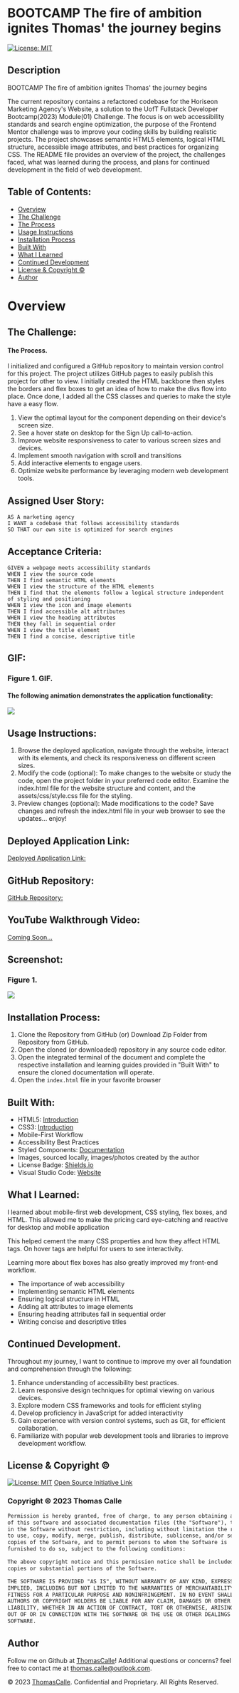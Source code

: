 # BOOTCAMP The fire of ambition ignites Thomas' the journey begins

[![License: MIT](https://img.shields.io/badge/License-MIT-yellow.svg)](https://opensource.org/licenses/MIT)

## Description

BOOTCAMP The fire of ambition ignites Thomas' the journey begins

The current repository contains a refactored codebase for the Horiseon Marketing Agency's Website, a solution to the UofT Fullstack Developer Bootcamp(2023) Module(01) Challenge. The focus is on web accessibility standards and search engine optimization, the purpose of the Frontend Mentor challenge was to improve your coding skills by building realistic projects. The project showcases semantic HTML5 elements, logical HTML structure, accessible image attributes, and best practices for organizing CSS. The README file provides an overview of the project, the challenges faced, what was learned during the process, and plans for continued development in the field of web development.


## Table of Contents:
- [Overview](#Overview)
- [The Challenge](#The-Challenge)
- [The Process](#The-Process)
- [Usage Instructions](#Usage-Instructions)
- [Installation Process](#Installation-Process)
- [Built With](#Built-With)
- [What I Learned](#What-I-Learned)
- [Continued Development](#Continued-Development)
- [License & Copyright ©](#License-&-Copyright-©)
- [Author](#Author)

# Overview

## The Challenge:
#### The Process.
I initialized and configured a GitHub repository to maintain version control for this project. The project utilizes GitHub pages to easily publish this project for other to view. I initially created the HTML backbone then styles the borders and flex boxes to get an idea of how to make the divs flow into place. Once done, I added all the CSS classes and queries to make the style have a easy flow.

1. View the optimal layout for the component depending on their device's screen size.
2. See a hover state on desktop for the Sign Up call-to-action.
3. Improve website responsiveness to cater to various screen sizes and devices.
4. Implement smooth navigation with scroll and transitions
5. Add interactive elements to engage users.
6. Optimize website performance by leveraging modern web development tools.



## Assigned User Story:
```
AS A marketing agency
I WANT a codebase that follows accessibility standards
SO THAT our own site is optimized for search engines
```

## Acceptance Criteria:
```
GIVEN a webpage meets accessibility standards
WHEN I view the source code
THEN I find semantic HTML elements
WHEN I view the structure of the HTML elements
THEN I find that the elements follow a logical structure independent of styling and positioning
WHEN I view the icon and image elements
THEN I find accessible alt attributes
WHEN I view the heading attributes
THEN they fall in sequential order
WHEN I view the title element
THEN I find a concise, descriptive title
```

## GIF:
### Figure 1. GIF.

#### The following animation demonstrates the application functionality:
![](./assets/Images/.GIF)

## Usage Instructions: 
1. Browse the deployed application, navigate through the website, interact with its elements, and check its responsiveness on different screen sizes.
2. Modify the code (optional): To make changes to the website or study the code, open the project folder in your preferred code editor. Examine the index.html file for the website structure and content, and the assets/css/style.css file for the styling.
3. Preview changes (optional): Made modifications to the code? Save changes and refresh the index.html file in your web browser to see the updates... enjoy!

## Deployed Application Link:
[Deployed Application Link:](https://thomascalle.github.io/BOOTCAMP_The-fire-of-ambition-ignites/)

## GitHub Repository:
[GitHub Repository:](https://github.com/ThomasCalle/BOOTCAMP_The-fire-of-ambition-ignites)

## YouTube Walkthrough Video:
[Coming Soon...]()

## Screenshot:
### Figure 1.
![](/assets/Images/ModuleOne.GIF)

## Installation Process:

1. Clone the Repository from GitHub (or) Download Zip Folder from Repository from GitHub.
2. Open the cloned (or downloaded) repository in any source code editor.
3. Open the integrated terminal of the document and complete the respective installation and learning guides provided in "Built With" to ensure the cloned documentation will operate.
4. Open the `index.html` file in your favorite browser

## Built With:

- HTML5: [Introduction](https://www.w3schools.com/html/html_intro.asp)
- CSS3: [Introduction](https://www.w3schools.com/css/css_intro.asp)
- Mobile-First Workflow
- Accessibility Best Practices
- Styled Components: [Documentation](https://styled-components.com/)
- Images, sourced locally, images/photos created by the author
- License Badge: [Shields.io](https://shields.io/)
- Visual Studio Code: [Website](https://code.visualstudio.com/)

## What I Learned:

I learned about mobile-first web development, CSS styling, flex boxes, and HTML. This allowed me to make the pricing card eye-catching and reactive for desktop and mobile application

This helped cement the many CSS properties and how they affect HTML tags. On hover tags are helpful for users to see interactivity.

Learning more about flex boxes has also greatly improved my front-end workflow.

- The importance of web accessibility
- Implementing semantic HTML elements
- Ensuring logical structure in HTML
- Adding alt attributes to image elements
- Ensuring heading attributes fall in sequential order
- Writing concise and descriptive titles

## Continued Development.

Throughout my journey, I want to continue to improve my over all foundation and comprehension through the following:

1. Enhance understanding of accessibility best practices.
2. Learn responsive design techniques for optimal viewing on various devices.
3. Explore modern CSS frameworks and tools for efficient styling
4. Develop proficiency in JavaScript for added interactivity
5. Gain experience with version control systems, such as Git, for efficient collaboration.
6. Familiarize with popular web development tools and libraries to improve development workflow.

## License & Copyright ©

[![License: MIT](https://img.shields.io/badge/License-MIT-yellow.svg)](https://opensource.org/licenses/MIT) [Open Source Initiative Link](https://opensource.org/licenses/MIT)

### Copyright © 2023 Thomas Calle
```md
Permission is hereby granted, free of charge, to any person obtaining a copy
of this software and associated documentation files (the "Software"), to deal
in the Software without restriction, including without limitation the rights
to use, copy, modify, merge, publish, distribute, sublicense, and/or sell
copies of the Software, and to permit persons to whom the Software is
furnished to do so, subject to the following conditions:

The above copyright notice and this permission notice shall be included in all
copies or substantial portions of the Software.

THE SOFTWARE IS PROVIDED "AS IS", WITHOUT WARRANTY OF ANY KIND, EXPRESS OR
IMPLIED, INCLUDING BUT NOT LIMITED TO THE WARRANTIES OF MERCHANTABILITY,
FITNESS FOR A PARTICULAR PURPOSE AND NONINFRINGEMENT. IN NO EVENT SHALL THE
AUTHORS OR COPYRIGHT HOLDERS BE LIABLE FOR ANY CLAIM, DAMAGES OR OTHER
LIABILITY, WHETHER IN AN ACTION OF CONTRACT, TORT OR OTHERWISE, ARISING FROM,
OUT OF OR IN CONNECTION WITH THE SOFTWARE OR THE USE OR OTHER DEALINGS IN THE
SOFTWARE.
```

## Author

Follow me on Github at [ThomasCalle](https://github.com/ThomasCalle)! Additional questions or concerns? feel free to contact me at thomas.calle@outlook.com.

© 2023 [ThomasCalle](https://github.com/ThomasCalle). Confidential and Proprietary. All Rights Reserved.
